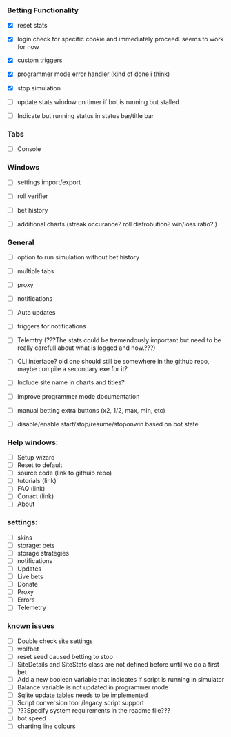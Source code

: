 ### Betting Functionality
- [x] reset stats
- [x] login check for specific cookie and immediately proceed. seems to work for now
- [x] custom triggers
- [x] programmer mode error handler (kind of done i think)
- [x] stop simulation
- [ ] update stats window on timer if bot is running but stalled
- [ ] Indicate but running status in status bar/title bar

	
### Tabs
- [ ] Console

### Windows
- [ ] settings import/export
- [ ] roll verifier
- [ ] bet history
- [ ] additional charts (streak occurance? roll distrobution? win/loss ratio? )


### General
- [ ] option to run simulation without bet history
- [ ] multiple tabs
- [ ] proxy
- [ ] notifications
- [ ] Auto updates	
- [ ] triggers for notifications
- [ ] Telemtry (???The stats could be tremendously important but need to be really carefull about what is logged and how.???)
- [ ] CLI interface? old one should still be somewhere in the github repo, maybe compile a secondary exe for it?
- [ ] Include site name in charts and titles?
- [ ] improve programmer mode documentation
- [ ] manual betting extra buttons (x2, 1/2, max, min, etc)
- [ ] disable/enable start/stop/resume/stoponwin based on bot state


### Help windows:
- [ ] Setup wizard
- [ ] Reset to default
- [ ] source code (link to githuib repo)
- [ ] tutorials (link)
- [ ] FAQ (link)
- [ ] Conact (link)
- [ ] About

### settings: 
- [ ] skins
- [ ] storage: bets
- [ ] storage strategies
- [ ] notifications
- [ ] Updates
- [ ] Live bets
- [ ] Donate
- [ ] Proxy
- [ ] Errors
- [ ] Telemetry

### known issues
- [ ] Double check site settings
- [ ] wolfbet
- [ ] reset seed caused betting to stop
- [ ] SiteDetails and SiteStats class are not defined before until we do a first bet
- [ ] Add a new boolean variable that indicates if script is running in simulator
- [ ] Balance variable is not updated in programmer mode
- [ ] Sqlite update tables needs to be implemented
- [ ] Script conversion tool /legacy script support
- [ ] ???Specify system requirements in the readme file???
- [ ] bot speed
- [ ] charting line colours
